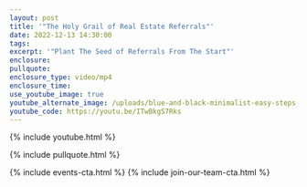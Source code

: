 ```yaml
---
layout: post
title: '"The Holy Grail of Real Estate Referrals"'
date: 2022-12-13 14:30:00
tags:
excerpt: '"Plant The Seed of Referrals From The Start"'
enclosure:
pullquote:
enclosure_type: video/mp4
enclosure_time:
use_youtube_image: true
youtube_alternate_image: /uploads/blue-and-black-minimalist-easy-steps-youtube-thumbnail.png
youtube_code: https://youtu.be/ITwBkgS7Rks
---
```

{% include youtube.html %}

{% include pullquote.html %}

{% include events-cta.html %} {% include join-our-team-cta.html %}